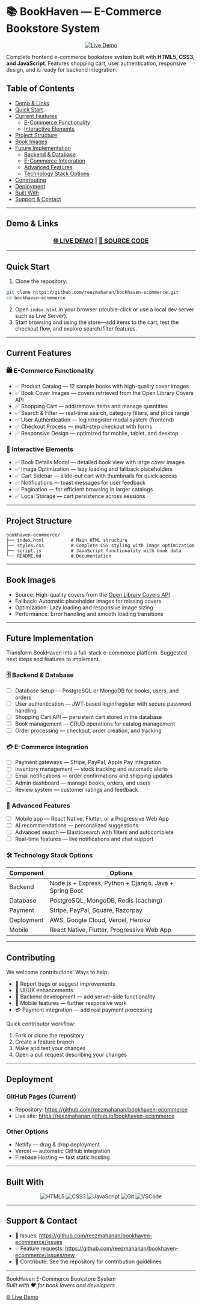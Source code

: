 # 📚 BookHaven — E-Commerce Bookstore System

<div align="center">

[![Live Demo](https://img.shields.io/badge/🌐_Live_Demo-Visit_Site-blue?style=for-the-badge)](https://reezmahanan.github.io/bookhaven-ecommerce)

</div>

Complete frontend e-commerce bookstore system built with **HTML5, CSS3, and JavaScript**. Features shopping cart, user authentication, responsive design, and is ready for backend integration.

## Table of Contents
- [Demo & Links](#demo--links)
- [Quick Start](#quick-start)
- [Current Features](#current-features)
  - [E-Commerce Functionality](#e-commerce-functionality)
  - [Interactive Elements](#interactive-elements)
- [Project Structure](#project-structure)
- [Book Images](#book-images)
- [Future Implementation](#future-implementation)
  - [Backend & Database](#backend--database)
  - [E-Commerce Integration](#e-commerce-integration)
  - [Advanced Features](#advanced-features)
  - [Technology Stack Options](#technology-stack-options)
- [Contributing](#contributing)
- [Deployment](#deployment)
- [Built With](#built-with)
- [Support & Contact](#support--contact)

---

## Demo & Links

<div align="center">

### [🌐 LIVE DEMO](https://reezmahanan.github.io/bookhaven-ecommerce) | [📂 SOURCE CODE](https://github.com/reezmahanan/bookhaven-ecommerce)

</div>

---

## Quick Start

1. Clone the repository:
```bash
git clone https://github.com/reezmahanan/bookhaven-ecommerce.git
cd bookhaven-ecommerce
```
2. Open `index.html` in your browser (double-click or use a local dev server such as Live Server).
3. Start browsing and using the store—add items to the cart, test the checkout flow, and explore search/filter features.

---

## Current Features

### 🛍️ E-Commerce Functionality
- ✅ Product Catalog — 12 sample books with high-quality cover images
- ✅ Book Cover Images — covers retrieved from the Open Library Covers API
- ✅ Shopping Cart — add/remove items and manage quantities
- ✅ Search & Filter — real-time search, category filters, and price range
- ✅ User Authentication — login/register modal system (frontend)
- ✅ Checkout Process — multi-step checkout with forms
- ✅ Responsive Design — optimized for mobile, tablet, and desktop

### 🎯 Interactive Elements
- ✅ Book Details Modal — detailed book view with large cover images
- ✅ Image Optimization — lazy loading and fallback placeholders
- ✅ Cart Sidebar — slide-out cart with thumbnails for quick access
- ✅ Notifications — toast messages for user feedback
- ✅ Pagination — for efficient browsing in larger catalogs
- ✅ Local Storage — cart persistence across sessions

---

## Project Structure

```
bookhaven-ecommerce/
├── index.html          # Main HTML structure
├── styles.css          # Complete CSS styling with image optimization
├── script.js           # JavaScript functionality with book data
└── README.md           # Documentation
```

---

## Book Images

- Source: High-quality covers from the [Open Library Covers API](https://openlibrary.org/dev/docs/api/covers)
- Fallback: Automatic placeholder images for missing covers
- Optimization: Lazy loading and responsive image sizing
- Performance: Error handling and smooth loading transitions

---

## Future Implementation

Transform BookHaven into a full-stack e-commerce platform. Suggested next steps and features to implement.

### 🗄️ Backend & Database
- [ ] Database setup — PostgreSQL or MongoDB for books, users, and orders
- [ ] User authentication — JWT-based login/register with secure password handling
- [ ] Shopping Cart API — persistent cart stored in the database
- [ ] Book management — CRUD operations for catalog management
- [ ] Order processing — checkout, order creation, and tracking

### 💳 E-Commerce Integration
- [ ] Payment gateways — Stripe, PayPal, Apple Pay integration
- [ ] Inventory management — stock tracking and automatic alerts
- [ ] Email notifications — order confirmations and shipping updates
- [ ] Admin dashboard — manage books, orders, and users
- [ ] Review system — customer ratings and feedback

### 📱 Advanced Features
- [ ] Mobile app — React Native, Flutter, or a Progressive Web App
- [ ] AI recommendations — personalized suggestions
- [ ] Advanced search — Elasticsearch with filters and autocomplete
- [ ] Real-time features — live notifications and chat support

### 🛠️ Technology Stack Options

| Component     | Options |
|---------------|---------|
| Backend       | Node.js + Express, Python + Django, Java + Spring Boot |
| Database      | PostgreSQL, MongoDB, Redis (caching) |
| Payment       | Stripe, PayPal, Square, Razorpay |
| Deployment    | AWS, Google Cloud, Vercel, Heroku |
| Mobile        | React Native, Flutter, Progressive Web App |

---

## Contributing

We welcome contributions! Ways to help:
- 🐛 Report bugs or suggest improvements
- 🎨 UI/UX enhancements
- 🔧 Backend development — add server-side functionality
- 📱 Mobile features — further responsive work
- 💳 Payment integration — add real payment processing

Quick contributor workflow:
1. Fork or clone the repository
2. Create a feature branch
3. Make and test your changes
4. Open a pull request describing your changes

---

## Deployment

### GitHub Pages (Current)
- Repository: https://github.com/reezmahanan/bookhaven-ecommerce
- Live site: https://reezmahanan.github.io/bookhaven-ecommerce

### Other Options
- Netlify — drag & drop deployment
- Vercel — automatic GitHub integration
- Firebase Hosting — fast static hosting

---

## Built With

<div align="center">

![HTML5](https://img.shields.io/badge/HTML5-E34F26?style=for-the-badge&logo=html5&logoColor=white)
![CSS3](https://img.shields.io/badge/CSS3-1572B6?style=for-the-badge&logo=css3&logoColor=white)
![JavaScript](https://img.shields.io/badge/JavaScript-F7DF1E?style=for-the-badge&logo=javascript&logoColor=black)
![Git](https://img.shields.io/badge/Git-F05032?style=for-the-badge&logo=git&logoColor=white)
![VSCode](https://img.shields.io/badge/VS_Code-007ACC?style=for-the-badge&logo=visual-studio-code&logoColor=white)

</div>

---

## Support & Contact

- 🐛 Issues: https://github.com/reezmahanan/bookhaven-ecommerce/issues
- 💡 Feature requests: https://github.com/reezmahanan/bookhaven-ecommerce/issues/new
- 🤝 Contribute: See the repository for contribution guidelines

---

BookHaven E-Commerce Bookstore System  
*Built with ❤️ for book lovers and developers*

[🌐 Live Demo](https://reezmahanan.github.io/bookhaven-ecommerce)
